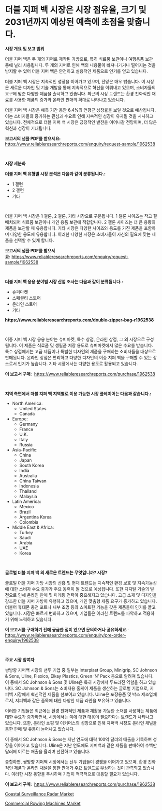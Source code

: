 <p><h1>더블 지퍼 백 시장은 시장 점유율, 크기 및 2031년까지 예상된 예측에 초점을 맞춥니다.</h1></p><p><strong>시장 개요 및 보고 범위</strong></p>
<p><p>더블 지퍼 백은 두 개의 지퍼로 제작된 가방으로, 특히 식료품 보관이나 여행용품 보관 등에 널리 사용됩니다. 두 개의 지퍼로 인해 백의 내용물이 빠져나가거나 떨어지는 것을 방지할 수 있어 더블 지퍼 백은 안전하고 실용적인 제품으로 인기를 얻고 있습니다.</p><p>더블 지퍼 백 시장은 지속적인 성장을 이어가고 있으며, 전망은 매우 밝습니다. 이 시장은 새로운 디자인 및 기술 개발을 통해 지속적으로 혁신을 이뤄내고 있으며, 소비자들의 요구에 맞춘 다양한 제품을 출시하고 있습니다. 최근의 시장 트렌드는 환경 친화적인 재료를 사용한 제품의 증가와 온라인 판매의 확대로 나타나고 있습니다.</p><p>더블 지퍼 백 시장은 예측 기간 동안 6.4%의 연평균 성장률을 보일 것으로 예상됩니다. 이는 소비자들의 증가하는 관심과 수요로 인해 지속적인 성장이 유지될 것을 시사하고 있습니다. 전체적으로 더블 지퍼 백 시장은 긍정적인 발전을 이어나갈 전망이며, 더 많은 혁신과 성장이 기대됩니다.</p></p>
<p><strong>보고서의 샘플 PDF를 받으세요:</strong> <a href="https://www.reliableresearchreports.com/enquiry/request-sample/1962538">https://www.reliableresearchreports.com/enquiry/request-sample/1962538</a></p>
<p>&nbsp;</p>
<p><strong>시장 세분화</strong></p>
<p><strong>더블 지퍼 백 유형별 시장 분석은 다음과 같이 분류됩니다.:</strong></p>
<p><ul><li>1 갤런</li><li>2 갤런</li><li>기타</li></ul></p>
<p>&nbsp;</p>
<p><p>더블 지퍼 백 시장은 1 갤론, 2 갤론, 기타 시장으로 구분됩니다. 1 갤론 사이즈는 작고 잘 배치되어 식료품 보관이나 개인 용품 보관에 적합합니다. 2 갤론 사이즈는 더 큰 용량의 제품을 보관할 때 유용합니다. 기타 시장은 다양한 사이즈와 용도를 가진 제품을 포함하며 다양한 용도에 유용합니다. 이러한 다양한 시장은 소비자들이 자신의 필요에 맞는 제품을 선택할 수 있게 합니다.</p></p>
<p><strong>보고서의 샘플 PDF를 받으세요:</strong>&nbsp;<a href="https://www.reliableresearchreports.com/enquiry/request-sample/1962538">https://www.reliableresearchreports.com/enquiry/request-sample/1962538</a></p>
<p>&nbsp;</p>
<p><strong> 더블 지퍼 백 응용 분야별 시장 산업 조사는 다음과 같이 분류됩니다.:</strong></p>
<p><ul><li>슈퍼마켓</li><li>스페셜티 스토어</li><li>온라인 스토어</li><li>기타</li></ul></p>
<p><strong><a href="https://www.reliableresearchreports.com/double-zipper-bag-r1962538">https://www.reliableresearchreports.com/double-zipper-bag-r1962538</a></strong></p>
<p>&nbsp;</p>
<p><p>이중 지퍼 백 시장 응용 분야는 슈퍼마켓, 특수 상점, 온라인 상점, 그 외 시장으로 구성됩니다. 이 제품은 식료품 및 생필품 저장 용도로 슈퍼마켓에서 많은 수요를 받습니다. 특수 상점에서는 고급 제품이나 특별한 디자인의 제품을 구매하는 소비자들을 대상으로 판매됩니다. 온라인 상점은 편리하고 다양한 디자인의 이중 지퍼 백을 구매할 수 있는 장소로서 인기가 높습니다. 기타 시장에서는 다양한 용도로 활용되고 있습니다.</p></p>
<p><strong>이 보고서 구매:</strong>&nbsp; <a href="https://www.reliableresearchreports.com/purchase/1962538">https://www.reliableresearchreports.com/purchase/1962538</a></p>
<p>&nbsp;</p>
<p><strong>지역 측면에서 더블 지퍼 백 지역별로 이용 가능한 시장 플레이어는 다음과 같습니다.:</strong></p>
<p><ul>
    <li>
        North America:
        <ul>
            <li>United States</li>
            <li>Canada</li>
        </ul>
    </li>
    <li>
        Europe:
        <ul>
            <li>Germany</li>
            <li>France</li>
            <li>U.K.</li>
            <li>Italy</li>
            <li>Russia</li>
        </ul>
    </li>
    <li>
        Asia-Pacific:
        <ul>
            <li>China</li>
            <li>Japan</li>
            <li>South Korea</li>
            <li>India</li>
            <li>Australia</li>
            <li>China Taiwan</li>
            <li>Indonesia</li>
            <li>Thailand</li>
            <li>Malaysia</li>
        </ul>
    </li>
    <li>
        Latin America:
        <ul>
            <li>Mexico</li>
            <li>Brazil</li>
            <li>Argentina Korea</li>
            <li>Colombia</li>
        </ul>
    </li>
    <li>
        Middle East & Africa:
        <ul>
            <li>Turkey</li>
            <li>Saudi</li>
            <li>Arabia</li>
            <li>UAE</li>
            <li>Korea</li>
        </ul>
    </li>
    </ul></p>
<p>&nbsp;</p>
<p><strong>글로벌 더블 지퍼 백 의 새로운 트렌드는 무엇입니까? 시장?</strong></p>
<p><p>글로벌 더블 지퍼 가방 시장의 신흥 및 현재 트렌드는 지속적인 환경 보호 및 지속가능성에 대한 소비자 수요 증가가 주요 동력이 될 것으로 예상됩니다. 또한 디지털 기술의 발전으로 인해 온라인 판매 및 마케팅 전략이 중요해지고 있습니다. 고급 소재 및 디자인을 강조한 더블 지퍼 가방이 유행하고 있으며, 개인 맞춤형 제품 요구가 증가하고 있습니다. 더불어 휴대폰 충전 포트나 내부 조명 등의 스마트한 기능을 갖춘 제품들이 인기를 끌고 있습니다. 시장은 빠르게 변화하고 있으며, 기업들은 이러한 트렌드를 파악하고 적응하기 위해 노력하고 있습니다.</p></p>
<p><strong>이 보고서를 구매하기 전에 궁금한 점이 있으면 문의하거나 공유하세요.</strong>- <a href="https://www.reliableresearchreports.com/enquiry/pre-order-enquiry/1962538">https://www.reliableresearchreports.com/enquiry/pre-order-enquiry/1962538</a></p>
<p>&nbsp;</p>
<p><strong>주요 시장 참여자</strong></p>
<p><p>쌍방향 지퍼백 시장의 선두 기업 중 일부는 Interplast Group, Minigrip, SC Johnson & Sons, Uline, Flexico, Elkay Plastics, Green ‘N’ Pack 등으로 알려져 있습니다. 이 중에서 SC Johnson & Sons 및 Uline은 특히 시장에서 두드러진 역할을 하고 있습니다. SC Johnson & Sons는 소비자용 홈케어 제품을 생산하는 글로벌 기업으로, 지퍼백 시장에서 혁신적인 제품을 선보이고 있습니다. Uline은 포장용품 및 박스 제조업체로서, 지퍼백과 같은 품목에 대한 다양한 제품 라인을 보유하고 있습니다.</p><p>이러한 기업들은 최근에는 환경 친화적인 제품과 재활용 가능한 소재를 사용하는 제품에 대한 수요가 증가하면서, 시장에서는 이에 대한 대응이 필요하다는 트렌드가 나타나고 있습니다. 또한, 온라인 쇼핑 및 이커머스의 성장으로 인해 지퍼백 시장도 온라인 채널을 통한 판매 및 유통이 늘어나고 있습니다.</p><p>이 중에서 SC Johnson & Sons는 지난 연도에 대략 100억 달러의 매출을 기록하며 성장을 이어가고 있습니다. Uline은 지난 연도에도 지퍼백과 같은 제품을 판매하여 수백만 달러에 이르는 매출을 올리며 선전하고 있습니다.</p><p>종합하면, 쌍방향 지퍼백 시장에서는 선두 기업들이 경쟁을 이어가고 있으며, 환경 친화적인 제품과 온라인 채널을 통한 판매가 주요 트렌드로 부상하는 것이 관측되고 있습니다. 이러한 시장 동향을 주시하며 기업이 적극적으로 대응할 필요가 있습니다.</p></p>
<p><strong>이 보고서 구매:</strong>&nbsp;&nbsp;<a href="https://www.reliableresearchreports.com/purchase/1962538">https://www.reliableresearchreports.com/purchase/1962538</a></p>
<p><p><a href="https://meowing-canidae-761.notion.site/Coastal-Surveillance-Radar-Market-Size-Reveals-the-Best-Marketing-Channels-In-Global-Industry-6af154ab29f946389995dbc242c869fb">Coastal Surveillance Radar Market</a></p><p><a href="https://github.com/edytherolanlouisejk1miz0wig/Market-Research-Report-List-2/blob/main/commercial-rowing-machines-market.md">Commercial Rowing Machines Market</a></p></p>